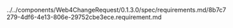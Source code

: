 ../../components/Web4ChangeRequest/0.1.3.0/spec/requirements.md/8b7c7279-4df6-4e13-806e-29752cbe3ece.requirement.md